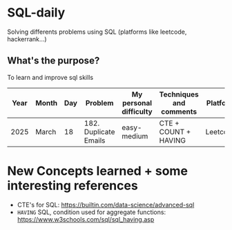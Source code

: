 # SQL-daily
Solving differents problems using SQL (platforms like leetcode, hackerrank...)

## What's the purpose?
To learn and improve sql skills

| Year | Month | Day | Problem                                | My personal difficulty | Techniques and comments                              | Platform | Solution|
| ---- | ----- | --- | -------------------------------------- | ---------------------- | ---------------------------------------------------- | ---- | ---- |
| 2025 | March | 18  | 182. Duplicate Emails     | easy-medium                   | CTE + COUNT + HAVING | Leetcode | [SQL](2025/March/018/182DuplicateEmails.sql) |


# New Concepts learned + some interesting references
* CTE's for SQL: https://builtin.com/data-science/advanced-sql
* `HAVING` SQL, condition used for aggregate functions: https://www.w3schools.com/sql/sql_having.asp
